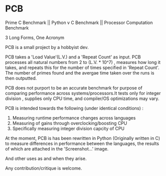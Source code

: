 # PCB
Prime C Benchmark || Python v C Benchmark || Processor Computation Benchmark

3 Long Forms, One Acronym

PCB is a small project by a hobbyist dev.

PCB takes a 'Load Value'(L.V.) and a 'Repeat Count' as input.
PCB processes all natural numbers from 2 to (L.V. * 10^7) , measures how 
long it takes, and repeats this for the number of times specified in
'Repeat Count'.
The number of primes found and the avergae time taken over the runs is
then outputted. 

PCB does not purport to be an accurate benchmark for purpose of 
comparing performance across systems/processors.It tests only for
integer division , supplies only CPU time, and compiler/OS 
optimizations may vary.

PCB is intended towards the following (under identical conditions) :

1) Measuring runtime performance changes across languages
2) Measuring of gains through overclocking/boosting CPU
3) Specifically measuring integer division capcity of CPU

At the moment, PCB is has been rewritten in Python (Originally written in C)
to measure differences in performance between the languages, the results of
which are attached in the 'Screenshot...' image. 

And other uses as and when they arise.

Any contribution/critique is welcome.
